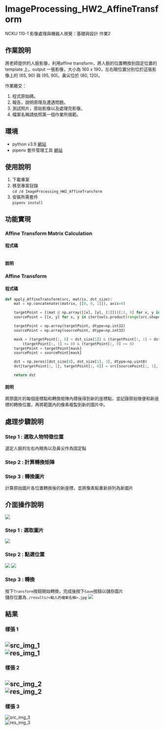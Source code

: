 # ImageProcessing_HW2_AffineTransform
NCKU 110-1 影像處理與機器人視覺：基礎與設計 作業2

## 作業說明
將老師提供的人臉影像，利用affine transform，將人臉的位置轉換到固定位置的 template 上。output 一張影像，大小為 160 x 190，左右眼位置分別位於這張影像上的 (65, 90) 與 (95, 90)。鼻尖位於 (80, 120)。

作業繳交：
1. 程式原始碼。
2. 報告，說明原理及遭遇問題。
3. 測試照片，原始影像以及處理完影像。
4. 檔案名稱請依照第一個作業所規範。


## 環境
- python v3.9 [網站](https://pipenv-fork.readthedocs.io/en/latest/)
- pipenv 套件管理工具 [網站](https://pipenv-fork.readthedocs.io/en/latest/) 

## 使用說明
1. 下載專案
2. 移至專案目錄\
`cd /d ImageProcessing_HW2_AffineTransform`
2. 安裝所需套件\
`pipenv install`

## 功能實現
### Affine Transform Matrix Calculation
#### 程式碼
```python

```
#### 說明

### Affine Transform
#### 程式碼
```python
def apply_AffineTransform(src, matrix, dst_size):
    mat = np.concatenate((matrix, [[0, 0, 1]]), axis=0)

    targetPoint = [(mat @ np.array([[x], [y], [1]]))[:2, 0] for x, y in itertools.product(range(src.shape[1]), range(src.shape[0]))]
    sourcePoint = [[x, y] for x, y in itertools.product(range(src.shape[1]), range(src.shape[0]))]

    targetPoint = np.array(targetPoint, dtype=np.int32)
    sourcePoint = np.array(sourcePoint, dtype=np.int32)

    mask = (targetPoint[:, 0] < dst_size[1]) & (targetPoint[:, 1] < dst_size[0]) & \
        (targetPoint[:, 1] >= 0) & (targetPoint[:, 0] >= 0)
    targetPoint = targetPoint[mask]
    sourcePoint = sourcePoint[mask]

    dst = np.zeros([dst_size[0], dst_size[1], 3], dtype=np.uint8)
    dst[targetPoint[:, 1], targetPoint[:, 0]] = src[sourcePoint[:, 1], sourcePoint[:, 0]]

    return dst
```
#### 說明
將原圖片的每個座標點和轉換矩陣內積後得到新的座標點，並記錄原始做便和新座標的轉換位置，再將範圍內的像素複製到新的圖片中。

## 處理步驟說明
### Step 1 : 選取人物特徵位置
選定人臉的左右內眼角以及鼻尖作為固定點

### Step 2 : 計算轉換矩陣


### Step 3 : 轉換圖片
計算原始圖片各位置轉換後的新座標，並將像素點重新排列為新圖片

## 介面操作說明
![](./img/使用介面.jpg)
### Step 1 : 選取圖片
![](./img/選擇相片.jpg)
### Step 2 : 點選位置
![](./img/點選位置.jpg)
![](./img/點選完成.jpg)
### Step 3 : 轉換
按下`Transform`按鈕開始轉換，完成後按下`Save`按鈕以儲存圖片  
儲存位置為`./results/<輸入的檔案名稱>.jpg`
![](./img/轉換完成.jpg)

## 結果
### 樣張 1
![src_img_1](./source/s1.jpg)  
![res_img_1](./results/s1.jpg)
---
### 樣張 2
![src_img_2](./source/s2.bmp)  
![res_img_2](./results/s2.jpg)
---
### 樣張 3
![src_img_3](./source/s3.jpg)  
![res_img_3](./results/s3.jpg)
